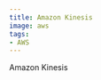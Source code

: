 ```yaml
---
title: Amazon Kinesis
image: aws
tags:
- AWS
---
```

Amazon Kinesis

[^1]: **Title:** []()<br>
**Publication:** []()<br>
**Date:** <br>
**Author(s):** []()<br>